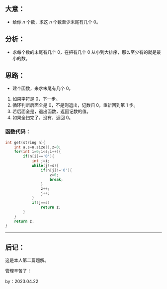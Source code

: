 ## 大意：
- 给你 $n$ 个数，求这 $n$ 个数至少末尾有几个 $0$。

## 分析：

- 求每个数的末尾有几个 $0$，在把有几个 $0$ 从小到大排序，那么至少有的就是最小的数。

## 思路：
- 建个函数，来求末尾有几个 $0$。

1. 如果字符是 $0$，下一步。
2. 循环判断后面全是 $0$，不是则退出，记数归 $0$，重新回到第 $1$ 步。
3. 若后面全是，退出函数，返回记数的值。
4. 如果全扫完了，没有，返回 $0$。

### 函数代码：
```cpp
int get(string n){
	int a,s=n.size(),z=0;
	for(int i=0;i<s;i++){
		if(n[i]=='0'){
			int j=i;
			while(j!=s){
				if(n[j]!='0'){
					z=0;
					break;
				}
				z++;
				j++;
			}
			if(j==s)
				return z;
		}
	}
	return z;
}
```

---

## 后记：

这是本人第二篇题解。

管理辛苦了！

by：2023.04.22
